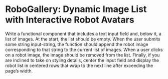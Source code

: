 # RoboGallery: Dynamic Image List with Interactive Robot Avatars

Write a functional component that includes a text input field and, below it, a list of images. At the start, the list should be empty. When the user submits some string input-string, the function should append the robot image corresponding to that string to the current list of images. When a user clicks on a robot image, the image should be removed from the list. Finally, if you are inclined to take on styling details, center the input field and display the robot list in centered rows that wrap to the next line after exceeding the page’s width.
